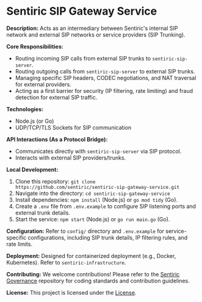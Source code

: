 # Sentiric SIP Gateway Service

**Description:** Acts as an intermediary between Sentiric's internal SIP network and external SIP networks or service providers (SIP Trunking).

**Core Responsibilities:**
*   Routing incoming SIP calls from external SIP trunks to `sentiric-sip-server`.
*   Routing outgoing calls from `sentiric-sip-server` to external SIP trunks.
*   Managing specific SIP headers, CODEC negotiations, and NAT traversal for external providers.
*   Acting as a first barrier for security (IP filtering, rate limiting) and fraud detection for external SIP traffic.

**Technologies:**
*   Node.js (or Go)
*   UDP/TCP/TLS Sockets for SIP communication

**API Interactions (As a Protocol Bridge):**
*   Communicates directly with `sentiric-sip-server` via SIP protocol.
*   Interacts with external SIP providers/trunks.

**Local Development:**
1.  Clone this repository: `git clone https://github.com/sentiric/sentiric-sip-gateway-service.git`
2.  Navigate into the directory: `cd sentiric-sip-gateway-service`
3.  Install dependencies: `npm install` (Node.js) or `go mod tidy` (Go).
4.  Create a `.env` file from `.env.example` to configure SIP listening ports and external trunk details.
5.  Start the service: `npm start` (Node.js) or `go run main.go` (Go).

**Configuration:**
Refer to `config/` directory and `.env.example` for service-specific configurations, including SIP trunk details, IP filtering rules, and rate limits.

**Deployment:**
Designed for containerized deployment (e.g., Docker, Kubernetes). Refer to `sentiric-infrastructure`.

**Contributing:**
We welcome contributions! Please refer to the [Sentiric Governance](https://github.com/sentiric/sentiric-governance) repository for coding standards and contribution guidelines.

**License:**
This project is licensed under the [License](LICENSE).
